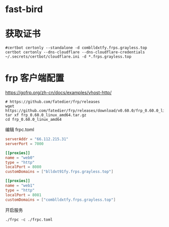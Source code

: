 # fast-bird

# 获取证书
```shell
#certbot certonly --standalone -d comblldxtfy.frps.grayless.top
certbot certonly --dns-cloudflare --dns-cloudflare-credentials ~/.secrets/certbot/cloudflare.ini -d *.frps.grayless.top

```

# frp 客户端配置
https://gofrp.org/zh-cn/docs/examples/vhost-http/
```shell
# https://github.com/fatedier/frp/releases
wget https://github.com/fatedier/frp/releases/download/v0.60.0/frp_0.60.0_linux_amd64.tar.gz
tar xf frp_0.60.0_linux_amd64.tar.gz
cd frp_0.60.0_linux_amd64
```
编辑 frpc.toml
```toml
serverAddr = "66.112.215.31"
serverPort = 7000

[[proxies]]
name = "web0"
type = "http"
localPort = 8080
customDomains = ["blldxt91fy.frps.grayless.top"]

[[proxies]]
name = "web1"
type = "http"
localPort = 8081
customDomains = ["comblldxtfy.frps.grayless.top"]
```
开启服务
```shell
./frpc -c ./frpc.toml
```
